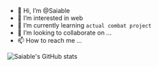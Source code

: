 - 👋 Hi, I’m @Saiable
- 👀 I’m interested in web
- 🌱 I’m currently learning `actual combat project`
- 💞️ I’m looking to collaborate on ...
- 📫 How to reach me ...

<!---
Saiable/Saiable is a ✨ special ✨ repository because its `README.md` (this file) appears on your GitHub profile.
You can click the Preview link to take a look at your changes.
--->

![Saiable's GitHub stats](https://github-readme-stats.vercel.app/api?username=Saiable)
